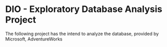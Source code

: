 # DIO - Exploratory Database Analysis Project
The following project has the intend to analyze the database, provided by Microsoft, AdventureWorks
